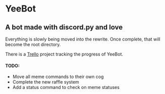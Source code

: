 # YeeBot
## A bot made with discord.py and love

Everything is slowly being moved into the rewrite. Once complete, that will become the root directory.

There is a [Trello](https://trello.com/b/70M7ljxB/yeebot) project tracking the progress of YeeBot.

#### TODO:
* Move all meme commands to their own cog
* Complete the new raffle system
* Add a status command to check on meme statuses

